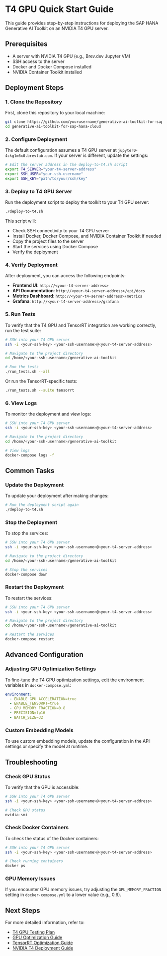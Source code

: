 # T4 GPU Quick Start Guide

This guide provides step-by-step instructions for deploying the SAP HANA Generative AI Toolkit on an NVIDIA T4 GPU server.

## Prerequisites

- A server with NVIDIA T4 GPU (e.g., Brev.dev Jupyter VM)
- SSH access to the server
- Docker and Docker Compose installed
- NVIDIA Container Toolkit installed

## Deployment Steps

### 1. Clone the Repository

First, clone this repository to your local machine:

```bash
git clone https://github.com/yourusername/generative-ai-toolkit-for-sap-hana-cloud.git
cd generative-ai-toolkit-for-sap-hana-cloud
```

### 2. Configure Deployment

The default configuration assumes a T4 GPU server at `jupyter0-4ckg1m6x0.brevlab.com`. If your server is different, update the settings:

```bash
# Edit the server address in the deploy-to-t4.sh script
export T4_SERVER="your-t4-server-address"
export SSH_USER="your-ssh-username"
export SSH_KEY="path/to/your/ssh/key"
```

### 3. Deploy to T4 GPU Server

Run the deployment script to deploy the toolkit to your T4 GPU server:

```bash
./deploy-to-t4.sh
```

This script will:
- Check SSH connectivity to your T4 GPU server
- Install Docker, Docker Compose, and NVIDIA Container Toolkit if needed
- Copy the project files to the server
- Start the services using Docker Compose
- Verify the deployment

### 4. Verify Deployment

After deployment, you can access the following endpoints:

- **Frontend UI**: `http://<your-t4-server-address>`
- **API Documentation**: `http://<your-t4-server-address>/api/docs`
- **Metrics Dashboard**: `http://<your-t4-server-address>/metrics`
- **Grafana**: `http://<your-t4-server-address>/grafana`

### 5. Run Tests

To verify that the T4 GPU and TensorRT integration are working correctly, run the test suite:

```bash
# SSH into your T4 GPU server
ssh -i <your-ssh-key> <your-ssh-username>@<your-t4-server-address>

# Navigate to the project directory
cd /home/<your-ssh-username>/generative-ai-toolkit

# Run the tests
./run_tests.sh --all
```

Or run the TensorRT-specific tests:

```bash
./run_tests.sh --suite tensorrt
```

### 6. View Logs

To monitor the deployment and view logs:

```bash
# SSH into your T4 GPU server
ssh -i <your-ssh-key> <your-ssh-username>@<your-t4-server-address>

# Navigate to the project directory
cd /home/<your-ssh-username>/generative-ai-toolkit

# View logs
docker-compose logs -f
```

## Common Tasks

### Update the Deployment

To update your deployment after making changes:

```bash
# Run the deployment script again
./deploy-to-t4.sh
```

### Stop the Deployment

To stop the services:

```bash
# SSH into your T4 GPU server
ssh -i <your-ssh-key> <your-ssh-username>@<your-t4-server-address>

# Navigate to the project directory
cd /home/<your-ssh-username>/generative-ai-toolkit

# Stop the services
docker-compose down
```

### Restart the Deployment

To restart the services:

```bash
# SSH into your T4 GPU server
ssh -i <your-ssh-key> <your-ssh-username>@<your-t4-server-address>

# Navigate to the project directory
cd /home/<your-ssh-username>/generative-ai-toolkit

# Restart the services
docker-compose restart
```

## Advanced Configuration

### Adjusting GPU Optimization Settings

To fine-tune the T4 GPU optimization settings, edit the environment variables in `docker-compose.yml`:

```yaml
environment:
  - ENABLE_GPU_ACCELERATION=true
  - ENABLE_TENSORRT=true
  - GPU_MEMORY_FRACTION=0.8
  - PRECISION=fp16
  - BATCH_SIZE=32
```

### Custom Embedding Models

To use custom embedding models, update the configuration in the API settings or specify the model at runtime.

## Troubleshooting

### Check GPU Status

To verify that the GPU is accessible:

```bash
# SSH into your T4 GPU server
ssh -i <your-ssh-key> <your-ssh-username>@<your-t4-server-address>

# Check GPU status
nvidia-smi
```

### Check Docker Containers

To check the status of the Docker containers:

```bash
# SSH into your T4 GPU server
ssh -i <your-ssh-key> <your-ssh-username>@<your-t4-server-address>

# Check running containers
docker ps
```

### GPU Memory Issues

If you encounter GPU memory issues, try adjusting the `GPU_MEMORY_FRACTION` setting in `docker-compose.yml` to a lower value (e.g., 0.6).

## Next Steps

For more detailed information, refer to:

- [T4 GPU Testing Plan](T4_GPU_TESTING_PLAN.md)
- [GPU Optimization Guide](GPU_OPTIMIZATION.md)
- [TensorRT Optimization Guide](TENSORRT_OPTIMIZATION.md)
- [NVIDIA T4 Deployment Guide](NVIDIA-DEPLOYMENT.md)